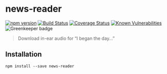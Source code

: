 # news-reader

[![npm version](https://img.shields.io/npm/v/news-reader.svg)](https://www.npmjs.com/package/news-reader) [![Build Status](https://travis-ci.com/delucis/news-reader.svg?branch=latest)](https://travis-ci.com/delucis/news-reader) [![Coverage Status](https://coveralls.io/repos/github/delucis/news-reader/badge.svg?branch=latest)](https://coveralls.io/github/delucis/news-reader?branch=latest) [![Known Vulnerabilities](https://snyk.io/test/npm/news-reader/badge.svg)](https://snyk.io/test/npm/news-reader) ![Greenkeeper badge](https://badges.greenkeeper.io/delucis/news-reader.svg)

> Download in-ear audio for “I began the day…”

## Installation

```
npm install --save news-reader
```
